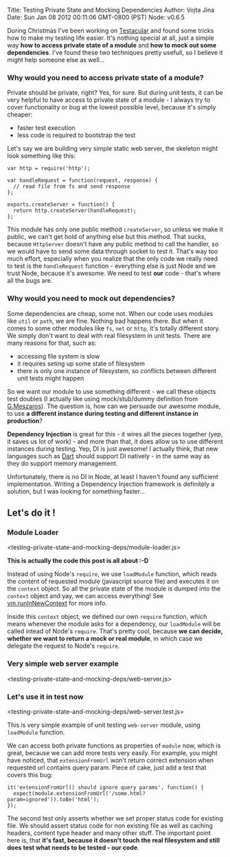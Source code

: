 Title: Testing Private State and Mocking Dependencies
Author: Vojta Jina
Date: Sun Jan 08 2012 00:11:06 GMT-0800 (PST)
Node: v0.6.5


During Christmas I've been working on [Testacular] and found some tricks how to make my testing life
easier. It's nothing special at all, just a simple way **how to access private state of a module**
and **how to mock out some dependencies**. I've found these two techniques pretty usefull, so I
believe it might help someone else as well...



### Why would you need to access private state of a module?

Private should be private, right? Yes, for sure. But during unit tests, it can be very helpful to
have access to private state of a module - I always try to cover functionality or bug at the lowest
possible level, because it's simply cheaper:

- faster test execution
- less code is required to bootstrap the test

Let's say we are building very simple static web server, the skeleton might look something like
this:

	var http = require('http');

	var handleRequest = function(request, response) {
	  // read file from fs and send response
	};

	exports.createServer = function() {
	  return http.createServer(handleRequest);
	};

This module has only one public method `createServer`, so unless we make it public, we can't get
hold of anything else but this method. That sucks, because `HttpServer` doesn't have any public
method to call the handler, so we would have to send some data through socket to test it. That's way
too much effort, especially when you realize that the only code we really need to test is the
`handleRequest` function - everything else is just Node and we trust Node, because it's awesome. We
need to test **our** code - that's where all the bugs are.



### Why would you need to mock out dependencies?

Some dependencies are cheap, some not. When our code uses modules like `util` or `path`, we are
fine. Nothing bad happens there. But when it comes to some other modules like `fs`, `net` or `http`,
it's totally different story. We simply don't want to deal with real filesystem in unit tests. There
are many reasons for that, such as:

- accessing file system is slow
- it requires seting up some state of filesystem
- there is only one instance of filesystem, so conflicts between different unit tests might happen

So we want our module to use something different - we call these objects test doubles (I actually
like using mock/stub/dummy definition from [G.Meszaros]). The question is, how can we persuade our
awesome module, to use **a different instance during testing and different instance in production**?

**Dependency Injection** is great for this - it wires all the pieces together (yep, it saves us lot
of work) - and more than that, it does allow us to use different instances during testing. Yep, DI is
just awesome! I actually think, that new languages such as [Dart] should support DI natively - in the
same way as they do support memory management.

Unfortunately, there is no DI in Node, at least I haven't found any sufficient implementation.
Writing a Dependency Injection framework is definitely a solution, but I was looking for something
faster...



## Let's do it !


### Module Loader

<testing-private-state-and-mocking-deps/module-loader.js>

**This is actually the code this post is all about :-D**

Instead of using Node's `require`, we use `loadModule` function, which reads the content of
requested module (javascript source file) and executes it on the `context` object. So all the
private state of the module is dumped into the `context` object and yay, we can access everything!
See [vm.runInNewContext] for more info.

Inside this `context` object, we defined our own `require` function, which means whenever the module
asks for a dependency, our `loadModule` will be called intead of Node's `require`. That's pretty
cool, because **we can decide, whether we want to return a mock or real module**, in which case we
delegate the request to Node's `require`.


### Very simple web server example

<testing-private-state-and-mocking-deps/web-server.js>


### Let's use it in test now

<testing-private-state-and-mocking-deps/web-server.test.js>

This is very simple example of unit testing `web-server` module, using `loadModule` function.

We can access both private functions as properties of `module` now, which is great, because we can
add more tests very easily. For example, you might have noticed, that `extensionFromUrl` won't
return correct extension when requested url contains query param. Piece of cake, just add a test
that covers this bug:

	it('extensionFromUrl() should ignore query params', function() {
	  expect(module.extensionFromUrl('/some.html?param=ignored')).toBe('html');
	});

The second test only asserts whether we set proper status code for existing file. We should assert
status code for non existing file as well as caching headers, content type header and many other
stuff. The important point here is, that **it's fast, because it doesn't touch the real filesystem
and still does test what needs to be tested - our code**.


[Testacular]: http://github.com/vojtajina/testacular/
[G.Meszaros]: http://xunitpatterns.com/Test%20Double.html
[vm.runInNewContext]: http://nodejs.org/docs/latest/api/vm.html#vm.runInNewContext
[Dart]: http://www.dartlang.org/
